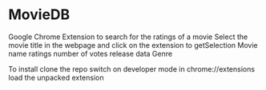 # MovieDB
Google Chrome Extension to search for the ratings of a movie
Select the movie title in the webpage and click on the extension to getSelection
Movie name
ratings
number of votes
release data
Genre

To install
clone the repo
switch on developer mode in chrome://extensions
load the unpacked extension
